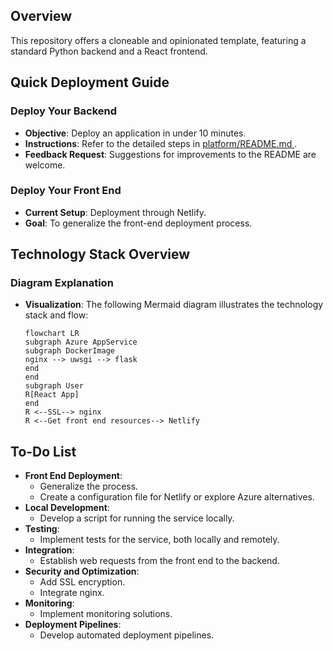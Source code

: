 ## Overview

This repository offers a cloneable and opinionated template, featuring a standard Python backend and a React frontend.

## Quick Deployment Guide

### Deploy Your Backend

- **Objective**: Deploy an application in under 10 minutes.
- **Instructions**: Refer to the detailed steps in [platform/README.md ](platform/README.md).
- **Feedback Request**: Suggestions for improvements to the README are welcome.

### Deploy Your Front End

- **Current Setup**: Deployment through Netlify.
- **Goal**: To generalize the front-end deployment process.

## Technology Stack Overview

### Diagram Explanation

- **Visualization**: The following Mermaid diagram illustrates the technology stack and flow:

  ```mermaid
  flowchart LR
  subgraph Azure AppService
  subgraph DockerImage
  nginx --> uwsgi --> flask
  end
  end
  subgraph User
  R[React App]
  end
  R <--SSL--> nginx
  R <--Get front end resources--> Netlify
  ```

## To-Do List

- **Front End Deployment**:
  - Generalize the process.
  - Create a configuration file for Netlify or explore Azure alternatives.
- **Local Development**:
  - Develop a script for running the service locally.
- **Testing**:
  - Implement tests for the service, both locally and remotely.
- **Integration**:
  - Establish web requests from the front end to the backend.
- **Security and Optimization**:
  - Add SSL encryption.
  - Integrate nginx.
- **Monitoring**:
  - Implement monitoring solutions.
- **Deployment Pipelines**:
  - Develop automated deployment pipelines.
